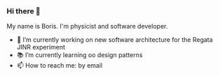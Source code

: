 ### Hi there 👋

My name is Boris. I'm physicist and software developer.

- :construction_worker: I’m currently working on new software architecture for the Regata JINR experiment
- :books: I’m currently learning oo design patterns 
- 📫 How to reach me: by email
